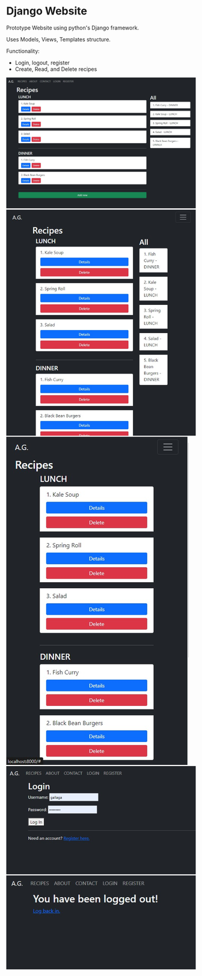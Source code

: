 # Django Website

Prototype Website using python's Django framework.

Uses Models, Views, Templates structure.

Functionality:
- Login, logout, register
- Create, Read, and Delete recipes

<img src="my_site/examples/base.jpg">
<img src="my_site/examples/small_breakpoint.jpg">
<img src="my_site/examples/mobile_breakpoint.jpg">
<img src="my_site/examples/login.jpg">
<img src="my_site/examples/logged_out.jpg">
